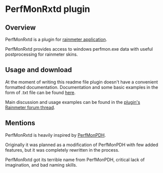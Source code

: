 # PerfMonRxtd plugin

## Overview

PerfMonRxtd is a plugin for [rainmeter application](https://www.rainmeter.net).

PerfMonRxtd provides access to windows perfmon.exe data with useful postprocessing for rainmeter skins.

## Usage and download

At the moment of writing this readme file plugin doesn't have a convenient formatted documentation.
Documentation and some basic examples in the form of .txt file can be found [here](https://github.com/d-uzlov/Rainmeter-Plugins-by-rxtd/tree/master/PerfMonRxtd/documentation/user-documentation-txt/documentation.txt).

Main discussion and usage examples can be found in the [plugin's Rainmeter forum thread](https://forum.rainmeter.net/viewtopic.php?f=18&t=29226).

## Mentions

PerfMonRxtd is heavily inspired by [PerfMonPDH](https://forum.rainmeter.net/viewtopic.php?f=128&t=28937).

Originally it was planned as a modification of PerfMonPDH with few added features, but it was completely rewritten in the process.

PerfMonRxtd got its terrible name from PerfMonPDH, critical lack of imagination, and bad naming skills.
